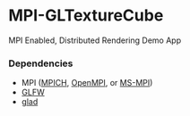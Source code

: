 # MPI-GLTextureCube
MPI Enabled, Distributed Rendering Demo App

### Dependencies

* MPI ([MPICH](https://www.mpich.org/), [OpenMPI](https://www.open-mpi.org/), or [MS-MPI](https://docs.microsoft.com/en-us/message-passing-interface/microsoft-mpi))
* [GLFW](https://www.glfw.org/)
* [glad](https://github.com/Dav1dde/glad/)
